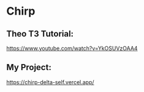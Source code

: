 # Chirp

## Theo T3 Tutorial: 
https://www.youtube.com/watch?v=YkOSUVzOAA4

## My Project:
https://chirp-delta-self.vercel.app/

